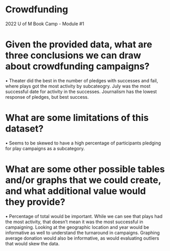 # Crowdfunding
2022 U of M Book Camp - Module #1 

# Given the provided data, what are three conclusions we can draw about crowdfunding campaigns?
•	Theater did the best in the number of pledges with successes and fail, where plays got the most activity by subcateogry. July was the most successful date for activity in the successes. Journalism has the lowest response of pledges, but best success.

# What are some limitations of this dataset?
•	Seems to be skewed to have a high percentage of participants pledging for play campaigns as a subcategory.

# What are some other possible tables and/or graphs that we could create, and what additional value would they provide?
•	Percentage of total would be important. While we can see that plays had the most activity, that doesn’t mean it was the most successful in campaigning. Looking at the geographic location and year would be informative as well to understand the turnaround in campaigns. Graphing average donation would also be informative, as would evaluating outliers that would skew the data.
